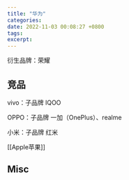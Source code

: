 ```yaml
---
title: "华为"
categories: 
date: 2022-11-03 00:08:27 +0800
tags: 
excerpt: 
---
```



衍生品牌：荣耀

## 竞品

vivo：子品牌 IQOO

OPPO：子品牌 一加（OnePlus）、realme

小米：子品牌 红米

[[Apple苹果]]


## Misc


